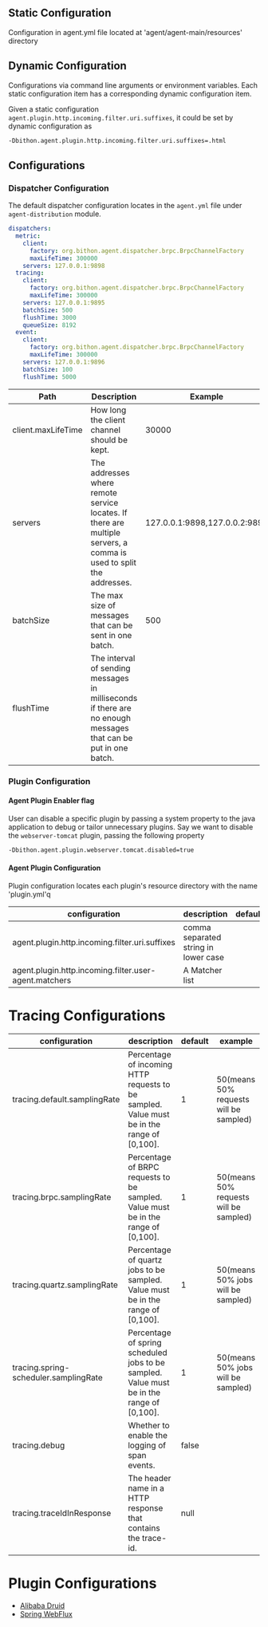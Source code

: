 ## Static Configuration

Configuration in agent.yml file located at 'agent/agent-main/resources' directory

## Dynamic Configuration

Configurations via command line arguments or environment variables.
Each static configuration item has a corresponding dynamic configuration item.

Given a static configuration `agent.plugin.http.incoming.filter.uri.suffixes`, it could be set by dynamic configuration as

```bash
-Dbithon.agent.plugin.http.incoming.filter.uri.suffixes=.html
```

## Configurations

### Dispatcher Configuration

The default dispatcher configuration locates in the `agent.yml` file under `agent-distribution` module.

```yaml
dispatchers:
  metric:
    client:
      factory: org.bithon.agent.dispatcher.brpc.BrpcChannelFactory
      maxLifeTime: 300000
    servers: 127.0.0.1:9898
  tracing:
    client:
      factory: org.bithon.agent.dispatcher.brpc.BrpcChannelFactory
      maxLifeTime: 300000
    servers: 127.0.0.1:9895
    batchSize: 500
    flushTime: 3000
    queueSize: 8192
  event:
    client:
      factory: org.bithon.agent.dispatcher.brpc.BrpcChannelFactory
      maxLifeTime: 300000
    servers: 127.0.0.1:9896
    batchSize: 100
    flushTime: 5000
```

| Path               | Description                                                                                                        | Example                       | 
|--------------------|--------------------------------------------------------------------------------------------------------------------|-------------------------------|
| client.maxLifeTime | How long the client channel should be kept.                                                                        | 30000                         |
| servers            | The addresses where remote service locates. If there are multiple servers, a comma is used to split the addresses. | 127.0.0.1:9898,127.0.0.2:9898 |
| batchSize          | The max size of messages that can be sent in one batch.                                                            | 500                           |
| flushTime          | The interval of sending messages in milliseconds if there are no enough messages that can be put in one batch.     |

### Plugin Configuration

#### Agent Plugin Enabler flag

User can disable a specific plugin by passing a system property to the java application to debug or tailor unnecessary plugins.
Say we want to disable the `webserver-tomcat` plugin, passing the following property

```bash
-Dbithon.agent.plugin.webserver.tomcat.disabled=true
```

#### Agent Plugin Configuration

Plugin configuration locates each plugin's resource directory with the name 'plugin.yml'q

| configuration                                         | description                          | default | example     |
|-------------------------------------------------------|--------------------------------------|---------|-------------|
| agent.plugin.http.incoming.filter.uri.suffixes        | comma separated string in lower case |         | .html,.json |
| agent.plugin.http.incoming.filter.user-agent.matchers | A Matcher list                       |         |             |

# Tracing Configurations

| configuration                         | description                                                                                     | default | example                                |
|---------------------------------------|-------------------------------------------------------------------------------------------------|---------|----------------------------------------|
| tracing.default.samplingRate          | Percentage of incoming HTTP requests to be sampled. <br/>Value must be in the range of [0,100]. | 1       | 50(means 50% requests will be sampled) |
| tracing.brpc.samplingRate             | Percentage of BRPC requests to be sampled. <br/>Value must be in the range of [0,100].          | 1       | 50(means 50% requests will be sampled) |
| tracing.quartz.samplingRate           | Percentage of quartz jobs to be sampled. <br/>Value must be in the range of [0,100].            | 1       | 50(means 50% jobs will be sampled)     |
| tracing.spring-scheduler.samplingRate | Percentage of spring scheduled jobs to be sampled. <br/>Value must be in the range of [0,100].  | 1       | 50(means 50% jobs will be sampled)     |
| tracing.debug                         | Whether to enable the logging of span events.                                                   | false   |                                        |
| tracing.traceIdInResponse             | The header name in a HTTP response that contains the trace-id.                                  | null    |                                        |                                  

# Plugin Configurations

- [Alibaba Druid](../agent-plugin/alibaba-druid.md)
- [Spring WebFlux](../agent-plugin/spring-webflux.md)